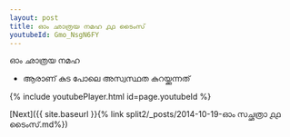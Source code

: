 ```yaml
---
layout: post
title: ഓം ഛാത്രയ നമഹ ൧൧ ടൈംസ്
youtubeId: Gmo_NsgN6FY
---
```

 
 
 ഓം ഛാത്രയ നമഹ 
 
 -  ആരാണ് കുട പോലെ അസ്വസ്ഥത കുറയ്ക്കുന്നത് 
 
  
 
  
 
 
 
 
 
 


{% include youtubePlayer.html id=page.youtubeId %}
 
[Next]({{ site.baseurl }}{% link  split2/_posts/2014-10-19-ഓം സച്ഛത്രാ  ൧൧ ടൈംസ്.md%})
 
